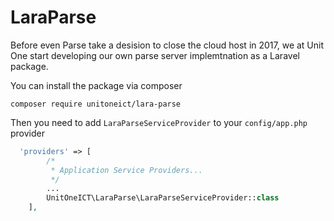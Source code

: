 # LaraParse

Before even Parse take a desision to close the cloud host in 2017, we at Unit One start developing our own parse server implemtnation as a Laravel package.

You can install the package via composer

```
composer require unitoneict/lara-parse
```

Then you need to add `LaraParseServiceProvider` to your `config/app.php` provider

```php
  'providers' => [
        /*
         * Application Service Providers...
         */
        ...
        UnitOneICT\LaraParse\LaraParseServiceProvider::class
    ],
```
